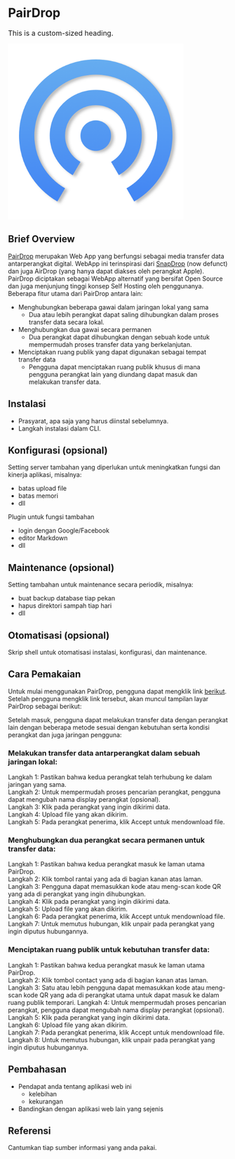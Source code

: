 # PairDrop

<span style="font-size: 16px; font-style: bold;">This is a custom-sized heading.</span>

<span align="center"><img src="https://github.com/dharmoo/project-uts-komdat/blob/main/images/android-chrome-512x512.png?raw=true" alt="PairDrop" width="400" height="400"></span>

## Brief Overview

[PairDrop](https://pairdrop.net) merupakan Web App yang berfungsi sebagai media transfer data antarperangkat digital. WebApp ini terinspirasi dari [SnapDrop](https://snapdrop.net) (now defunct) dan juga AirDrop (yang hanya dapat diakses oleh perangkat Apple). PairDrop diciptakan sebagai WebApp alternatif yang bersifat Open Source dan juga menjunjung tinggi konsep Self Hosting oleh penggunanya. Beberapa fitur utama dari PairDrop antara lain:
- Menghubungkan beberapa gawai dalam jaringan lokal yang sama
  - Dua atau lebih perangkat dapat saling dihubungkan dalam proses transfer data secara lokal.
- Menghubungkan dua gawai secara permanen
  - Dua perangkat dapat dihubungkan dengan sebuah kode untuk mempermudah proses transfer data yang berkelanjutan.
- Menciptakan ruang publik yang dapat digunakan sebagai tempat transfer data
  - Pengguna dapat menciptakan ruang publik khusus di mana pengguna perangkat lain yang diundang dapat masuk dan melakukan transfer data.

## Instalasi

- Prasyarat, apa saja yang harus diinstal sebelumnya.
- Langkah instalasi dalam CLI.


## Konfigurasi (opsional)

Setting server tambahan yang diperlukan untuk meningkatkan fungsi dan kinerja aplikasi, misalnya:
- batas upload file
- batas memori
- dll

Plugin untuk fungsi tambahan
- login dengan Google/Facebook
- editor Markdown
- dll


##  Maintenance (opsional)

Setting tambahan untuk maintenance secara periodik, misalnya:
- buat backup database tiap pekan
- hapus direktori sampah tiap hari
- dll


## Otomatisasi (opsional)

Skrip shell untuk otomatisasi instalasi, konfigurasi, dan maintenance.


## Cara Pemakaian

Untuk mulai menggunakan PairDrop, pengguna dapat mengklik link [berikut](https://ipb.link/komunikasi-lucu). Setelah pengguna mengklik link tersebut, akan muncul tampilan layar PairDrop sebagai berikut:

Setelah masuk, pengguna dapat melakukan transfer data dengan perangkat lain dengan beberapa metode sesuai dengan kebutuhan serta kondisi perangkat dan juga jaringan pengguna:
### Melakukan transfer data antarperangkat dalam sebuah jaringan lokal:  
   Langkah 1: Pastikan bahwa kedua perangkat telah terhubung ke dalam jaringan yang sama.  
   Langkah 2: Untuk mempermudah proses pencarian perangkat, pengguna dapat mengubah nama display perangkat (opsional).  
   Langkah 3: Klik pada perangkat yang ingin dikirimi data.  
   Langkah 4: Upload file yang akan dikirim.  
   Langkah 5: Pada perangkat penerima, klik Accept untuk mendownload file.  
### Menghubungkan dua perangkat secara permanen untuk transfer data:  
   Langkah 1: Pastikan bahwa kedua perangkat masuk ke laman utama PairDrop.  
   Langkah 2: Klik tombol rantai yang ada di bagian kanan atas laman.  
   Langkah 3: Pengguna dapat memasukkan kode atau meng-scan kode QR yang ada di perangkat yang ingin dihubungkan.  
   Langkah 4: Klik pada perangkat yang ingin dikirimi data.  
   Langkah 5: Upload file yang akan dikirim.  
   Langkah 6: Pada perangkat penerima, klik Accept untuk mendownload file.
   Langkah 7: Untuk memutus hubungan, klik unpair pada perangkat yang ingin diputus hubungannya.  
### Menciptakan ruang publik untuk kebutuhan transfer data:  
   Langkah 1: Pastikan bahwa kedua perangkat masuk ke laman utama PairDrop.  
   Langkah 2: Klik tombol contact yang ada di bagian kanan atas laman.  
   Langkah 3: Satu atau lebih pengguna dapat memasukkan kode atau meng-scan kode QR yang ada di perangkat utama untuk dapat masuk ke dalam ruang publik temporari.
   Langkah 4: Untuk mempermudah proses pencarian perangkat, pengguna dapat mengubah nama display perangkat (opsional).  
   Langkah 5: Klik pada perangkat yang ingin dikirimi data.  
   Langkah 6: Upload file yang akan dikirim.  
   Langkah 7: Pada perangkat penerima, klik Accept untuk mendownload file.
   Langkah 8: Untuk memutus hubungan, klik unpair pada perangkat yang ingin diputus hubungannya.  

## Pembahasan

- Pendapat anda tentang aplikasi web ini
    - kelebihan
    - kekurangan
- Bandingkan dengan aplikasi web lain yang sejenis


## Referensi

Cantumkan tiap sumber informasi yang anda pakai.
